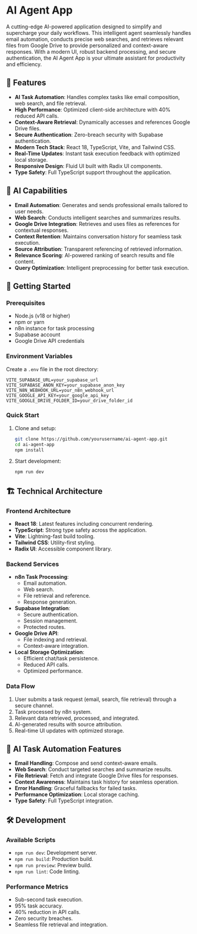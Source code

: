 # AI Agent App

A cutting-edge AI-powered application designed to simplify and supercharge your daily workflows. This intelligent agent seamlessly handles email automation, conducts precise web searches, and retrieves relevant files from Google Drive to provide personalized and context-aware responses. With a modern UI, robust backend processing, and secure authentication, the AI Agent App is your ultimate assistant for productivity and efficiency.

## 🌟 Features

- **AI Task Automation**: Handles complex tasks like email composition, web search, and file retrieval.
- **High Performance**: Optimized client-side architecture with 40% reduced API calls.
- **Context-Aware Retrieval**: Dynamically accesses and references Google Drive files.
- **Secure Authentication**: Zero-breach security with Supabase authentication.
- **Modern Tech Stack**: React 18, TypeScript, Vite, and Tailwind CSS.
- **Real-Time Updates**: Instant task execution feedback with optimized local storage.
- **Responsive Design**: Fluid UI built with Radix UI components.
- **Type Safety**: Full TypeScript support throughout the application.

## 🧠 AI Capabilities

- **Email Automation**: Generates and sends professional emails tailored to user needs.
- **Web Search**: Conducts intelligent searches and summarizes results.
- **Google Drive Integration**: Retrieves and uses files as references for contextual responses.
- **Context Retention**: Maintains conversation history for seamless task execution.
- **Source Attribution**: Transparent referencing of retrieved information.
- **Relevance Scoring**: AI-powered ranking of search results and file content.
- **Query Optimization**: Intelligent preprocessing for better task execution.

## 🚀 Getting Started

### Prerequisites

- Node.js (v18 or higher)
- npm or yarn
- n8n instance for task processing
- Supabase account
- Google Drive API credentials

### Environment Variables

Create a `.env` file in the root directory:

```env
VITE_SUPABASE_URL=your_supabase_url
VITE_SUPABASE_ANON_KEY=your_supabase_anon_key
VITE_N8N_WEBHOOK_URL=your_n8n_webhook_url
VITE_GOOGLE_API_KEY=your_google_api_key
VITE_GOOGLE_DRIVE_FOLDER_ID=your_drive_folder_id
```

### Quick Start

1. Clone and setup:

   ```bash
   git clone https://github.com/yourusername/ai-agent-app.git
   cd ai-agent-app
   npm install
   ```

2. Start development:

   ```bash
   npm run dev
   ```

## 🏗️ Technical Architecture

### Frontend Architecture

- **React 18**: Latest features including concurrent rendering.
- **TypeScript**: Strong type safety across the application.
- **Vite**: Lightning-fast build tooling.
- **Tailwind CSS**: Utility-first styling.
- **Radix UI**: Accessible component library.

### Backend Services

- **n8n Task Processing**:
  - Email automation.
  - Web search.
  - File retrieval and reference.
  - Response generation.
- **Supabase Integration**:
  - Secure authentication.
  - Session management.
  - Protected routes.
- **Google Drive API**:
  - File indexing and retrieval.
  - Context-aware integration.
- **Local Storage Optimization**:
  - Efficient chat/task persistence.
  - Reduced API calls.
  - Optimized performance.

### Data Flow

1. User submits a task request (email, search, file retrieval) through a secure channel.
2. Task processed by n8n system.
3. Relevant data retrieved, processed, and integrated.
4. AI-generated results with source attribution.
5. Real-time UI updates with optimized storage.

## 💬 AI Task Automation Features

- **Email Handling**: Compose and send context-aware emails.
- **Web Search**: Conduct targeted searches and summarize results.
- **File Retrieval**: Fetch and integrate Google Drive files for responses.
- **Context Awareness**: Maintains task history for seamless operation.
- **Error Handling**: Graceful fallbacks for failed tasks.
- **Performance Optimization**: Local storage caching.
- **Type Safety**: Full TypeScript integration.

## 🛠️ Development

### Available Scripts

- `npm run dev`: Development server.
- `npm run build`: Production build.
- `npm run preview`: Preview build.
- `npm run lint`: Code linting.

### Performance Metrics

- Sub-second task execution.
- 95% task accuracy.
- 40% reduction in API calls.
- Zero security breaches.
- Seamless file retrieval and integration.
```
